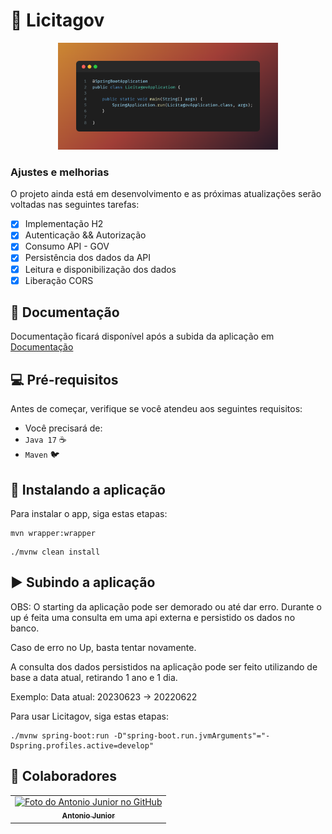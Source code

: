 # 📰 Licitagov
 
<div style="margin: auto; width:70%">
    <img style="max-width: 100%" src="cover-image.png" alt="exemplo imagem">
</div>

### Ajustes e melhorias

O projeto ainda está em desenvolvimento e as próximas atualizações serão voltadas nas seguintes tarefas:

- [X] Implementação H2
- [X] Autenticação && Autorização
- [X] Consumo API - GOV
- [X] Persistência dos dados da API
- [X] Leitura e disponibilização dos dados
- [X] Liberação CORS

## 📃 Documentação

Documentação ficará disponível após a subida da aplicação em <a href="http://localhost:8080/swagger-ui/index.html"> Documentação </a>

## 💻 Pré-requisitos

Antes de começar, verifique se você atendeu aos seguintes requisitos:
* Você precisará de:  
*  `Java 17` ☕ 
*  `Maven`   🐦

## 🚀 Instalando a aplicação

Para instalar o app, siga estas etapas:


```
mvn wrapper:wrapper
```

```
./mvnw clean install
```

## ▶️ Subindo a aplicação

OBS: O starting da aplicação pode ser demorado ou até dar erro. Durante o up é feita uma consulta em uma api externa e persistido os dados no banco. 

Caso de erro no Up, basta tentar novamente. 

A consulta dos dados persistidos na aplicação pode ser feito utilizando de base a data atual, retirando 1 ano e 1 dia. 

Exemplo: Data atual: 20230623 -> 20220622



Para usar Licitagov, siga estas etapas:

```
./mvnw spring-boot:run -D"spring-boot.run.jvmArguments"="-Dspring.profiles.active=develop"
```


## 🤝 Colaboradores

<table>
  <tr>
    <td align="center">
      <a href="#">
        <img src="https://avatars.githubusercontent.com/u/62296308?s=400&u=d0d234f9342f71e91bdcf7b8cf6f4a257302546a&v=4" width="100px;" alt="Foto do Antonio Junior no GitHub"/><br>
        <sub>
          <b>Antonio Junior</b>
        </sub>
      </a>
    </td>
  </tr>
</table>
